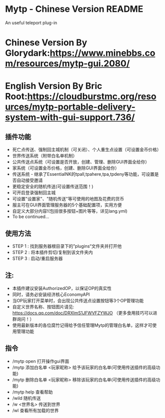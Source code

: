 # Mytp - Chinese Version README
An useful teleport plug-in
# Chinese Version By Glorydark:https://www.minebbs.com/resources/mytp-gui.2080/
# English Version By Bric Root:https://cloudburstmc.org/resources/mytp-portable-delivery-system-with-gui-support.736/
## 插件功能​
 - 死亡点传送、强制回主城机制（可关闭）、个人重生点设置（可设置金币价格）
 - 世界传送系统（附带白名单机制）
 - 公共传送点系统（可设置是否开放，创建、管理、删除GUI界面全给你）
 - 家系统（可设置金币价格，创建、删除GUI界面全给你）
 - 传送系统 - 继承了EssentialNK的tpall,tpahere,tpa,tpdeny等功能，可设置是否自动接受邀请
 - 更稳定安全的随机传送(可设置传送范围！)
 - 可开启登录强制回主城
 - 可设置"设置家"、"随机传送"等可使用的地图及花费的货币
 - 服主可在GUI界面管理服务器的5个基础配置项，实用方便
 - 自定义大部分内容!(包括很多按钮+图片等等，详见lang.yml)
 - To be continued...
## 使用方法​
 - STEP 1 : 找到服务器根目录下的”plugins“文件夹并打开他
 - STEP 2 : 将本插件剪切/复制到该文件夹内
 - STEP 3 : 启动/重启服务器
## 注:​
* 本插件建议安装AuthorizedOP，以保证OP的真实性​
* 同时，请务必安装经济核心EconomyAPI​
* 当OP玩家打开菜单时，会出现公共传送点设置按钮等3个OP管理功能​
* 自定义世界名称、按钮图片请见: https://docs.qq.com/doc/DRXlmS1JFWVFZYWJO （更多食用技巧可以进群询问！）
* 使用最新版本的各位腐竹记得给予信任管理Mytp的管理白名单，这样才可使用管理功能​
## 指令​
- /mytp open 打开操作gui界面
- /mytp 添加白名单 <玩家昵称> 给予该玩家的白名单(可使用传送插件的高级功能)
- /mytp 删除白名单 <玩家昵称> 移除该玩家的白名单(可使用传送插件的高级功能)
- /mytp help 查看帮助
- /wild 随机传送
- /w <世界名> 传送到世界
- /wl 查看所有加载的世界
